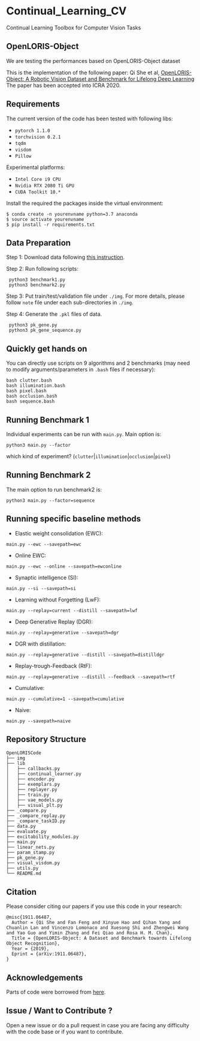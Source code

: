 # Continual_Learning_CV
Continual Learning Toolbox for Computer Vision Tasks

## OpenLORIS-Object 
We are testing the performances based on OpenLORIS-Object dataset

This is the implementation of the following paper: 
Qi She et al, 
[OpenLORIS-Object: A Robotic Vision Dataset and Benchmark for Lifelong Deep Learning](https://arxiv.org/pdf/1911.06487.pdf)
The paper has been accepted into ICRA 2020. 

## Requirements

The current version of the code has been tested with following libs:
* `pytorch 1.1.0`
* `torchvision 0.2.1`
* `tqdm`
* `visdom`
* `Pillow`

Experimental platforms:
* `Intel Core i9 CPU`
* `Nvidia RTX 2080 Ti GPU`
* `CUDA Toolkit 10.*`

Install the required the packages inside the virtual environment:
```
$ conda create -n yourenvname python=3.7 anaconda
$ source activate yourenvname
$ pip install -r requirements.txt
```

## Data Preparation
Step 1: Download data following [this instruction](https://drive.google.com/open?id=1KlgjTIsMD5QRjmJhLxK4tSHIr0wo9U6XI5PuF8JDJCo). 

Step 2: Run following scripts:
```
 python3 benchmark1.py
 python3 benchmark2.py
```

Step 3: Put train/test/validation file under `./img`. For more details, please follow `note` file under each sub-directories in `./img`.

Step 4: Generate the `.pkl` files of data.
```
 python3 pk_gene.py
 python3 pk_gene_sequence.py
```
## Quickly get hands on

You can directly use scripts on 9 algorithms and 2 benchmarks (may need to modify arguments/parameters in `.bash` files if necessary):
```
bash clutter.bash
bash illumination.bash
bash pixel.bash
bash occlusion.bash
bash sequence.bash
```

## Running Benchmark 1
Individual experiments can be run with `main.py`. Main option is:

```
python3 main.py --factor
```

which kind of experiment? (`clutter`|`illumination`|`occlusion`|`pixel`)


## Running Benchmark 2
The main option to run benchmark2 is:

```
python3 main.py --factor=sequence
```

## Running specific baseline methods

- Elastic weight consolidation (EWC): 

```
main.py --ewc --savepath=ewc
```
- Online EWC:  

```
main.py --ewc --online --savepath=ewconline
```

- Synaptic intelligence (SI): 

```
main.py --si --savepath=si
```
- Learning without Forgetting (LwF): 

```
main.py --replay=current --distill --savepath=lwf
```

- Deep Generative Replay (DGR): 

```
main.py --replay=generative --savepath=dgr
```

- DGR with distillation: 

```
main.py --replay=generative --distill --savepath=distilldgr
```

- Replay-trough-Feedback (RtF): 

```
main.py --replay=generative --distill --feedback --savepath=rtf
```

- Cumulative: 

```
main.py --cumulative=1 --savepath=cumulative
```

- Naive: 

```
main.py --savepath=naive
```


## Repository Structure
```
OpenLORISCode 
├── img
├── lib
│   ├── callbacks.py
│   ├── continual_learner.py
│   ├── encoder.py
│   ├── exemplars.py
│   ├── replayer.py
│   ├── train.py
│   ├── vae_models.py
│   ├── visual_plt.py
├── _compare.py
├── _compare_replay.py
├── _compare_taskID.py
├── data.py
├── evaluate.py
├── excitability_modules.py
├── main.py
├── linear_nets.py
├── param_stamp.py
├── pk_gene.py
├── visual_visdom.py
├── utils.py
└── README.md
```
## Citation 
Please consider citing our papers if you use this code in your research:
```
@misc{1911.06487,
  Author = {Qi She and Fan Feng and Xinyue Hao and Qihan Yang and Chuanlin Lan and Vincenzo Lomonaco and Xuesong Shi and Zhengwei Wang and Yao Guo and Yimin Zhang and Fei Qiao and Rosa H. M. Chan},
  Title = {OpenLORIS-Object: A Dataset and Benchmark towards Lifelong Object Recognition},
  Year = {2019},
  Eprint = {arXiv:1911.06487},
}
```

## Acknowledgements
Parts of code were borrowed from [here](https://github.com/GMvandeVen/continual-learning).


## Issue / Want to Contribute ? 
Open a new issue or do a pull request in case you are facing any difficulty with the code base or if you want to contribute.


